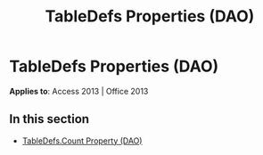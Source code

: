 ﻿---
title: TableDefs Properties (DAO)
TOCTitle: Properties
ms:assetid: a565e9c7-36ef-47b7-a476-56333cc7f2a2
ms:mtpsurl: https://msdn.microsoft.com/en-us/library/Dn142529(v=office.15)
ms:contentKeyID: 52073767
ms.date: 09/18/2015
mtps_version: v=office.15
---

# TableDefs Properties (DAO)


**Applies to**: Access 2013 | Office 2013

## In this section

  - [TableDefs.Count Property (DAO)](tabledefs-count-property-dao.md)

